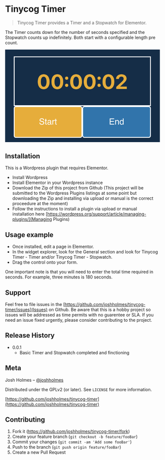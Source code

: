 # Tinycog Timer
> Tinycog Timer provides a Timer and a Stopwatch for Elementor. 

The Timer counts down for the number of seconds specified and the Stopwatch counts up indefinitely. Both start with a configurable length pre count. 

![](assets/images/screenshot.png)

## Installation

This is a Wordpress plugin that requires Elementor. 
- Install Wordpress
- Install Elementor in your Wordpress instance 
- Download the Zip of this project from Github (This project will be submitted to the Wordpress Plugins listings at some point but downloading the Zip and installing via upload or manual is the correct proceedure at the moment)
- Follow the instructions to install a plugin via upload or manual installation here [https://wordpress.org/support/article/managing-plugins/](Managing Plugins)

## Usage example

- Once installed, edit a page in Elementor. 
- In the widget explorer, look for the General section and look for Tinycog Timer - Timer and/or Tinycog Timer - Stopwatch. 
- Drag the control onto your form. 

One important note is that you will need to enter the total time required in seconds. For example, three minutes is 180 seconds. 

## Support 

Feel free to file issues in the [https://github.com/joshholmes/tinycog-timer/issues](Issues) on Github. Be aware that this is a hobby project so issues will be addressed as time permits with no guarentee or SLA. If you need an issue fixed urgently, please consider contributing to the project. 

## Release History

* 0.0.1
    * Basic Timer and Stopwatch completed and finctioning

## Meta

Josh Holmes – [@joshholmes](https://twitter.com/joshholmes) 

Distributed under the GPLv2 (or later). See ``LICENSE`` for more information.

[https://github.com/joshholmes/tinycog-timer](https://github.com/joshholmes/tinycog-timer)

## Contributing

1. Fork it (<https://github.com/joshholmes/tinycog-timer/fork>)
2. Create your feature branch (`git checkout -b feature/fooBar`)
3. Commit your changes (`git commit -am 'Add some fooBar'`)
4. Push to the branch (`git push origin feature/fooBar`)
5. Create a new Pull Request
